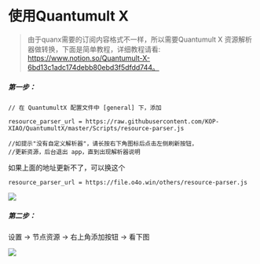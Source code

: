 # 使用Quantumult X

>由于quanx需要的订阅内容格式不一样，所以需要Quantumult X 资源解析器做转换，下面是简单教程，详细教程请看:
>https://www.notion.so/Quantumult-X-6bd13c1adc174debb80ebd3f5dfdd744。



##### 第一步：


```
// 在 QuantumultX 配置文件中 [general] 下，添加

resource_parser_url = https://raw.githubusercontent.com/KOP-XIAO/QuantumultX/master/Scripts/resource-parser.js

//如提示"没有自定义解析器"，请长按右下角图标后点击左侧刷新按钮，
//更新资源，后台退出 app，直到出现解析器说明
```

如果上面的地址更新不了，可以换这个

```
resource_parser_url = https://file.o4o.win/others/resource-parser.js
```

![](/img/quanx1.png)

##### 第二步：

设置 -> 节点资源 -> 右上角添加按钮 -> 看下图

![](/img/quanx2.png)